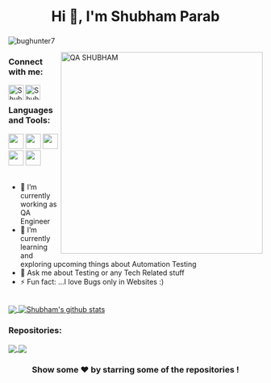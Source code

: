 <h1 align="center">Hi 👋, I'm Shubham Parab</h1>
<h3 align="center"></h3>
<p align="left"> <img src="https://komarev.com/ghpvc/?username=bughunter7&label=Views&color=blue&style=plastic" alt="bughunter7" /> </p>
<img src="/QA.gif" width="400px" alt="QA SHUBHAM" align="right">
<h3 align="left">Connect with me:</h3>
<a href="https://www.linkedin.com/in/shubham-parab-152a82147/">
  <img align="left" alt="Shubham's Linkdein" width="30px" src="https://cdn.jsdelivr.net/npm/simple-icons@v3/icons/linkedin.svg" />
</a>
<a href="https://github.com/bughunter7">
  <img align="left" alt="Shubham's Github" width="30px" src="https://cdn.jsdelivr.net/npm/simple-icons@v3/icons/github.svg" />
</a></br>
<h3 align="left">Languages and Tools:</h3>
<code><img height="30" src="https://cdn.vox-cdn.com/thumbor/_AobZZDt_RVStktVR7mUZpBkovc=/0x0:640x427/1200x800/filters:focal(0x0:640x427)/cdn.vox-cdn.com/assets/1087137/java_logo_640.jpg"></code>
<code><img height="30" src="https://www.selenium.dev/images/selenium_logo_square_green.png"></code>
<code><img height="30" src="https://blog.knoldus.com/wp-content/uploads/2020/04/Blog9_featureImage.png"></code>
<code><img height="30" src="https://huddle.eurostarsoftwaretesting.com/wp-content/uploads/2018/10/pm-logo-vert.png"></code>
<code><img height="30" src="https://miro.medium.com/max/3306/1*_wxvYQ3bmLZBk31PIZihfA.png"></code>
</br>
</br>


- 🔭 I’m currently working as QA Engineer
- 🌱 I’m currently learning and exploring upcoming things about Automation Testing 
- 💬 Ask me about Testing or any Tech Related stuff
- ⚡ Fun fact: ...I love Bugs only in Websites :)
</br>








<a href="https://github.com/bughunter7">
  <img align="center" src="https://github-readme-stats.vercel.app/api/top-langs/?username=bughunter7&theme=dark&hide_langs_below=1" />
</a>
<a href="https://github.com/bughunter7">
 <img align="center" src="https://github-readme-stats.vercel.app/api?username=bughunter7&show_icons=true&theme=dark&line_height=27" alt="Shubham's github stats"/>
</a>
<br>
<h3 align="left">Repositories:</h3>
<a href="https://github.com/bughunter7/CucumberFrameworkJunitDemo">
  <img align="center" src="https://github-readme-stats.vercel.app/api/pin/?username=bughunter7&repo=CucumberFrameworkJunitDemo&theme=dark" />

</a>
<a href="https://github.com/bughunter7/CucumberFrameworkTestngDemo">
  <img align="center" src="https://github-readme-stats.vercel.app/api/pin/?username=bughunter7&repo=CucumberFrameworkTestngDemo&theme=dark" />

</a>
<div align="center">

### Show some ❤️ by starring some of the repositories !

</div>

